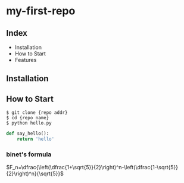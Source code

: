 # my-first-repo

## Index

- Installation
- How to Start
- Features

## Installation

## How to Start

```shell
$ git clone {repo addr}
$ cd {repo name}
$ python hello.py
```

```python
def say_hello():
    return 'hello'
```

### binet's formula

$F_n=\dfrac{\left(\dfrac{1+\sqrt{5}}{2}\right)^n-\left(\dfrac{1-\sqrt{5}}{2}\right)^n}{\sqrt{5}}$
